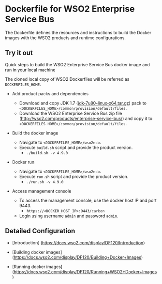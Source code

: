 # Dockerfile for WSO2 Enterprise Service Bus #
The Dockerfile defines the resources and instructions to build the Docker images with the WSO2 products and runtime configurations.

## Try it out
Quick steps to build the WSO2 Enterprise Service Bus docker image and run in your local machine

The cloned local copy of WSO2 Dockerfiles will be referred as `DOCKERFILES_HOME`.

* Add product packs and dependencies
    - Download and copy JDK 1.7 ([jdk-7u80-linux-x64.tar.gz](http://www.oracle.com/technetwork/java/javase/downloads/jdk7-downloads-1880260.html)) pack to `<DOCKERFILES_HOME>/common/provision/default/files`.
    - Download the WSO2 Enterprise Service Bus zip file (http://wso2.com/products/enterprise-service-bus/) and copy it to `<DOCKERFILES_HOME>/common/provision/default/files`.

* Build the docker image
    - Navigate to `<DOCKERFILES_HOME>/wso2esb`.
    - Execute `build.sh` script and provide the product version.
        + `./build.sh -v 4.9.0`

* Docker run
    - Navigate to `<DOCKERFILES_HOME>/wso2esb`.
    - Execute `run.sh` script and provide the product version.
        + `./run.sh -v 4.9.0`

* Access management console
    - To access the management console, use the docker host IP and port 9443.
        + `https://<DOCKER_HOST_IP>:9443/carbon`
    - Login using username `admin` and password `admin`.

## Detailed Configuration

* [Introduction] (https://docs.wso2.com/display/DF120/Introduction)

* [Building docker images] (https://docs.wso2.com/display/DF120/Building+Docker+Images)

* [Running docker images] (https://docs.wso2.com/display/DF120/Running+WSO2+Docker+Images)
